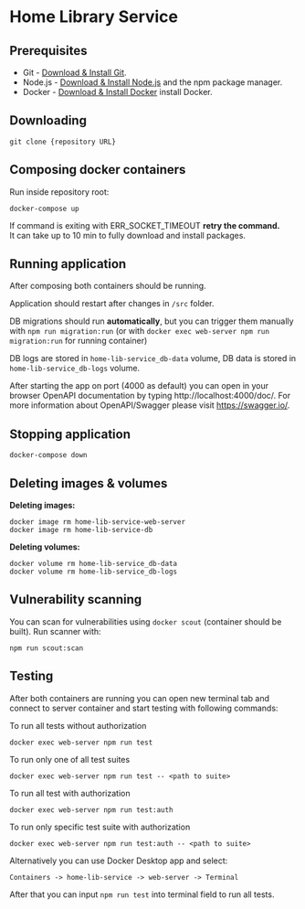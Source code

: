 # Home Library Service

## Prerequisites

- Git - [Download & Install Git](https://git-scm.com/downloads).
- Node.js - [Download & Install Node.js](https://nodejs.org/en/download/) and the npm package manager.
- Docker - [Download & Install Docker](https://docs.docker.com/engine/install/) install Docker.

## Downloading

```
git clone {repository URL}
```

## Composing docker containers

Run inside repository root:

```
docker-compose up
```
If command is exiting with ERR_SOCKET_TIMEOUT **retry the command.**  
It can take up to 10 min to fully download and install packages.

## Running application

After composing both containers should be running.

Application should restart after changes in `/src` folder.

DB migrations should run **automatically**, but you can trigger
them manually with `npm run migration:run` (or with `docker exec web-server npm run migration:run` for running container)

DB logs are stored in `home-lib-service_db-data` volume, DB data is stored in `home-lib-service_db-logs` volume.

After starting the app on port (4000 as default) you can open
in your browser OpenAPI documentation by typing http://localhost:4000/doc/.
For more information about OpenAPI/Swagger please visit https://swagger.io/.

## Stopping application

```
docker-compose down   
```

## Deleting images & volumes

**Deleting images:**

```
docker image rm home-lib-service-web-server 
docker image rm home-lib-service-db
```

**Deleting volumes:**

```
docker volume rm home-lib-service_db-data
docker volume rm home-lib-service_db-logs
```


## Vulnerability scanning

You can scan for vulnerabilities using `docker scout` (container should be built). Run scanner with:

```
npm run scout:scan
```

## Testing

After both containers are running you can open new terminal tab
and connect to server container and start testing with following commands:

To run all tests without authorization

```
docker exec web-server npm run test 
```

To run only one of all test suites

```
docker exec web-server npm run test -- <path to suite>
```

To run all test with authorization

```
docker exec web-server npm run test:auth
```

To run only specific test suite with authorization

```
docker exec web-server npm run test:auth -- <path to suite>
```

Alternatively you can use Docker Desktop app and select:

`Containers -> home-lib-service -> web-server -> Terminal`

After that you can input `npm run test` into terminal field to run all tests.